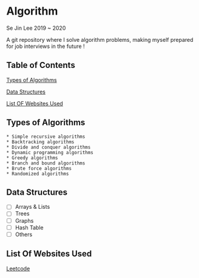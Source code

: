 # Algorithm
Se Jin Lee  2019 ~ 2020 


A git repository where I solve algorithm problems, making myself prepared for job interviews in the future ! 


## Table of Contents 
[Types of Algorithms](#types-of-algorithms)

[Data Structures](#data-structures)

[List OF Websites Used ](#list-of-websites-used)



## Types of Algorithms 
```
* Simple recursive algorithms
* Backtracking algorithms
* Divide and conquer algorithms
* Dynamic programming algorithms
* Greedy algorithms
* Branch and bound algorithms
* Brute force algorithms
* Randomized algorithms
```

## Data Structures 
- [ ]  Arrays & Lists
- [ ]  Trees
- [ ]  Graphs
- [ ]  Hash Table
- [ ]  Others

## List Of Websites Used
[Leetcode](http://www.leetcode.com)



